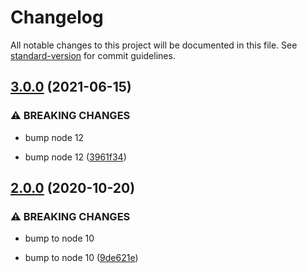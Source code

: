 # Changelog

All notable changes to this project will be documented in this file. See [standard-version](https://github.com/conventional-changelog/standard-version) for commit guidelines.

## [3.0.0](https://github.com/CrowdStrike/verror-extra/compare/v2.0.0...v3.0.0) (2021-06-15)


### ⚠ BREAKING CHANGES

* bump node 12

* bump node 12 ([3961f34](https://github.com/CrowdStrike/verror-extra/commit/3961f3432a34dce7e5c2538ee590638171eacb26))

## [2.0.0](https://github.com/CrowdStrike/verror-extra/compare/v1.0.0...v2.0.0) (2020-10-20)


### ⚠ BREAKING CHANGES

* bump to node 10

* bump to node 10 ([9de621e](https://github.com/CrowdStrike/verror-extra/commit/9de621e))

